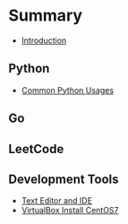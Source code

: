 # Summary

* [Introduction](README.md)

## Python

* [Common Python Usages](python/common-python-usages.md)

## Go

## LeetCode

## Development Tools

* [Text Editor and IDE](tools/text-editor-and-ide.md)
* [VirtualBox Install CentOS7](tools/virtualBox-installs-centOS7-1611.md)

